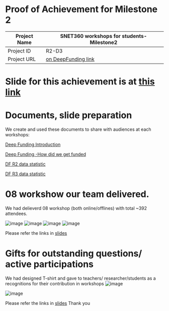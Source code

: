 

#  Proof of Achievement for Milestone 2
|  Project Name |SNET360 workshops for students- Milestone2|
| ------------ | ------------ |
| Project ID  | R2-D3 |
| Project URL  | [on DeepFunding link](https://deepfunding.ai/proposal/snet-360-events-at-the-universities/) |

# Slide for this achievement is at [this link](https://docs.google.com/presentation/d/1apLLkQE9334kkrK7F4RV5BjyODLpoY9cDhsRc8Xavk4/edit#slide=id.g2c913e0ae36_0_8)
# Documents, slide preparation 
We create and used these documents to share with audiences at each workshops:

[Deep Funding Introduction](https://docs.google.com/presentation/d/19s6t7ORNlBioavi7hiMRxFgeRjY5q7-7ozWi33Ja4G0/edit#slide=id.g23ab452b9a0_0_239)

[Deep Funding -How did we get funded](https://docs.google.com/presentation/d/1goTVLk8rGqnwQ7CUedTuSFZkqbRZazqdjRl2ozfIo_A/edit#slide=id.g19f6c3af6d2_0_1)

[DF R2 data statistic](https://docs.google.com/spreadsheets/d/1DTi88ZhC4kBNGwkndge6Y76GLIwxdALNH8px7xa48r4/edit#gid=0)

[DF R3 data statistic](https://docs.google.com/spreadsheets/d/1yAVX1lWD5ANpPslH-_9xNFeGMqbg5ocEl21XSPmYD-g/edit#gid=1110197517)

# 08 workshow our team delivered.
We had delieverd 08 workshop (both online/offlines) with total ~392 attendees.

![image](https://github.com/cardano2vn/deepfunding/assets/107251579/167f0913-e074-43a0-b6a9-5e0746347e1d)
![image](https://github.com/cardano2vn/deepfunding/assets/107251579/3b6460b8-470e-491b-8c2b-04d92553dd7e)
![image](https://github.com/cardano2vn/deepfunding/assets/107251579/ae32e5c4-d8e1-4726-bf35-27646ce16434)
![image](https://github.com/cardano2vn/deepfunding/assets/107251579/544f528b-686c-49d7-a6a5-158db1b82520)

Please refer the links in [slides](https://docs.google.com/presentation/d/1apLLkQE9334kkrK7F4RV5BjyODLpoY9cDhsRc8Xavk4/edit#slide=id.g2c913e0ae36_0_8)
# Gifts for outstanding questions/ active participations
We had designed T-shirt and gave to teachers/ researcher/students as a recognitions for their contribution in workshops
![image](https://github.com/cardano2vn/deepfunding/assets/107251579/7883c5fe-5399-43bb-882f-abe10a92381e)

![image](https://github.com/cardano2vn/deepfunding/assets/107251579/79bba4bd-fa64-4b19-958f-70adb00f3485)

Please refer the links in [slides](https://docs.google.com/presentation/d/1apLLkQE9334kkrK7F4RV5BjyODLpoY9cDhsRc8Xavk4/edit#slide=id.g2c913e0ae36_0_8)
Thank you

